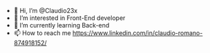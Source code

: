 - 👋 Hi, I’m @Claudio23x
- 👀 I’m interested in Front-End developer
- 🌱 I’m currently learning Back-end
- 📫 How to reach me https://www.linkedin.com/in/claudio-romano-874918152/

<!---
Claudio23x/Claudio23x is a ✨ special ✨ repository because its `README.md` (this file) appears on your GitHub profile.
You can click the Preview link to take a look at your changes.
--->
